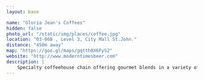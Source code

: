 ```yaml
---
layout: base

name: "Gloria Jean's Coffees"
hidden: false
photo_url: "/static/img/places/coffee.jpg"
location: "03-06B , Level 3, City Mall St.John."
distance: "450m away"
map: "https://goo.gl/maps/gqtth8X6FyS2"
website: "http://www.moderntimesbeer.com"
description: |
    Specialty coffeehouse chain offering gourmet blends in a variety of flavors, plus tea & pastries.
---
```

